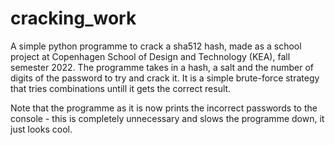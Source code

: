 # cracking_work
A simple python programme to crack a sha512 hash, made as a school project at Copenhagen School of Design and Technology (KEA), fall semester 2022. The programme takes in a hash, a salt and the number of digits of the password to try and crack it. It is a simple brute-force strategy that tries combinations untill it gets the correct result. 

Note that the programme as it is now prints the incorrect passwords to the console - this is completely unnecessary and slows the programme down, it just looks cool.
